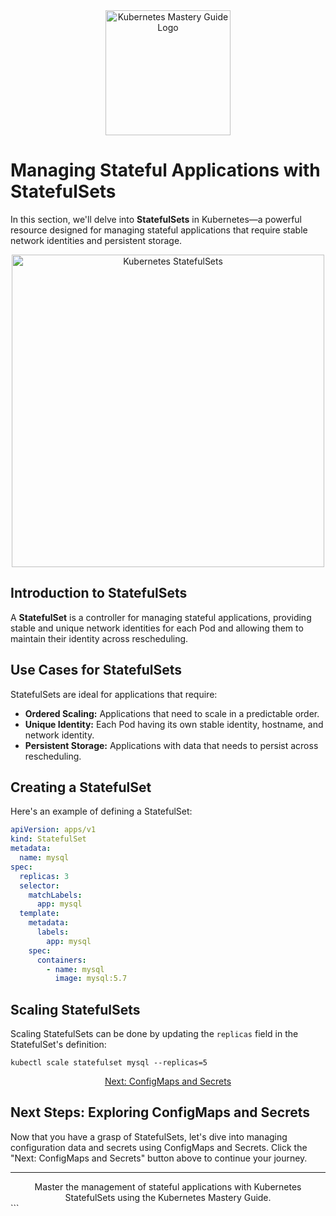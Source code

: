 
<div align="center">
  <img src="path/to/your/logo.png" alt="Kubernetes Mastery Guide Logo" width="200">
</div>

# Managing Stateful Applications with StatefulSets

In this section, we'll delve into **StatefulSets** in Kubernetes—a powerful resource designed for managing stateful applications that require stable network identities and persistent storage.

<div align="center">
  <img src="path/to/statefulsets.png" alt="Kubernetes StatefulSets" width="500">
</div>

## Introduction to StatefulSets

A **StatefulSet** is a controller for managing stateful applications, providing stable and unique network identities for each Pod and allowing them to maintain their identity across rescheduling.

## Use Cases for StatefulSets

StatefulSets are ideal for applications that require:

- **Ordered Scaling:** Applications that need to scale in a predictable order.
- **Unique Identity:** Each Pod having its own stable identity, hostname, and network identity.
- **Persistent Storage:** Applications with data that needs to persist across rescheduling.

## Creating a StatefulSet

Here's an example of defining a StatefulSet:

```yaml
apiVersion: apps/v1
kind: StatefulSet
metadata:
  name: mysql
spec:
  replicas: 3
  selector:
    matchLabels:
      app: mysql
  template:
    metadata:
      labels:
        app: mysql
    spec:
      containers:
        - name: mysql
          image: mysql:5.7
```

## Scaling StatefulSets

Scaling StatefulSets can be done by updating the `replicas` field in the StatefulSet's definition:

```shell
kubectl scale statefulset mysql --replicas=5
```

<div align="center">
  <a href="05-configmaps-and-secrets.md" class="button">Next: ConfigMaps and Secrets</a>
</div>

## Next Steps: Exploring ConfigMaps and Secrets

Now that you have a grasp of StatefulSets, let's dive into managing configuration data and secrets using ConfigMaps and Secrets. Click the "Next: ConfigMaps and Secrets" button above to continue your journey.

---

<div align="center">
  Master the management of stateful applications with Kubernetes StatefulSets using the Kubernetes Mastery Guide.
</div>
```
